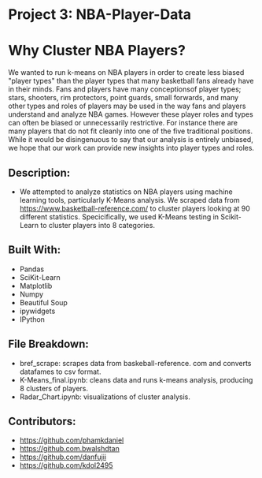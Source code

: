 # Project 3: NBA-Player-Data

# Why Cluster NBA Players?
We wanted to run k-means on NBA players in order to create less biased "player types" than the player types that many basketball fans already have in their minds. Fans and players have many conceptionsof player types; stars, shooters, rim protectors, point guards, small forwards, and many other types and roles of players may be used in the way fans and players understand and analyze NBA games. However these player roles and types can often be biased or unnecessarily restrictive. For instance there are many players that do not fit cleanly into one of the five traditional positions. While it would be disingenuous to say that our analysis is entirely unbiased, we hope that our work can provide new insights into player types and roles. 

## Description:
* We attempted to analyze statistics on NBA players using machine learning tools, particularly K-Means analysis. We scraped data from https://www.basketball-reference.com/ to cluster players looking at 90 different statistics. Specicifically, we used K-Means testing in Scikit-Learn to cluster players into 8 categories.

## Built With:
* Pandas
* SciKit-Learn
* Matplotlib
* Numpy
* Beautiful Soup
* ipywidgets
* IPython

## File Breakdown:
* bref_scrape: scrapes data from baskeball-reference. com and converts datafames to csv format.
* K-Means_final.ipynb: cleans data and runs k-means analysis, producing 8 clusters of players.
* Radar_Chart.ipynb: visualizations of cluster analysis.
## Contributors:
* https://github.com/phamkdaniel
* https://github.com.bwalshdtan
* https://github.com/danfujii
* https://github.com/kdol2495
